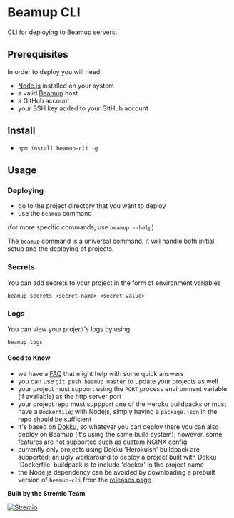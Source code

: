 # Beamup CLI

CLI for deploying to Beamup servers.

## Prerequisites

In order to deploy you will need:
- [Node.js](https://nodejs.org/en/download/) installed on your system
- a valid [Beamup](https://github.com/Stremio/stremio-beamup) host
- a GitHub account
- your SSH key added to your GitHub account

## Install

- `npm install beamup-cli -g`

## Usage

### Deploying

- go to the project directory that you want to deploy
- use the `beamup` command

(for more specific commands, use `beamup --help`)

The `beamup` command is a universal command, it will handle both initial setup and the deploying of projects.

### Secrets

You can add secrets to your project in the form of environment variables

```
beamup secrets <secret-name> <secret-value>
```

### Logs

You can view your project's logs by using:

```
beamup logs
```

#### Good to Know

- we have a [FAQ](https://github.com/Stremio/stremio-beamup-cli/wiki/FAQ) that might help with some quick answers
- you can use `git push beamup master` to update your projects as well
- your project must support using the `PORT` process environment variable (if available) as the http server port
- your project repo must suppport one of the Heroku buildpacks or must have a `Dockerfile`; with Nodejs, simply having a `package.json` in the repo should be sufficient
- it's based on [Dokku](http://dokku.viewdocs.io/dokku/), so whatever you can deploy there you can also deploy on Beamup (it's using the same build system); however, some features are not supported such as custom NGINX config
- currently only projects using Dokku 'Herokuish' buildpack are supported; an ugly workaround to deploy a project built with Dokku 'Dockerfile' buildpack is to include 'docker' in the project name
- the Node.js dependency can be avoided by downloading a prebuilt version of `beamup-cli` from the [releases page](https://github.com/Stremio/stremio-beamup-cli/releases/)


**Built by the Stremio Team**

[![Stremio](https://www.stremio.com/website/stremio-purple-small.png)](https://stremio.com/)
